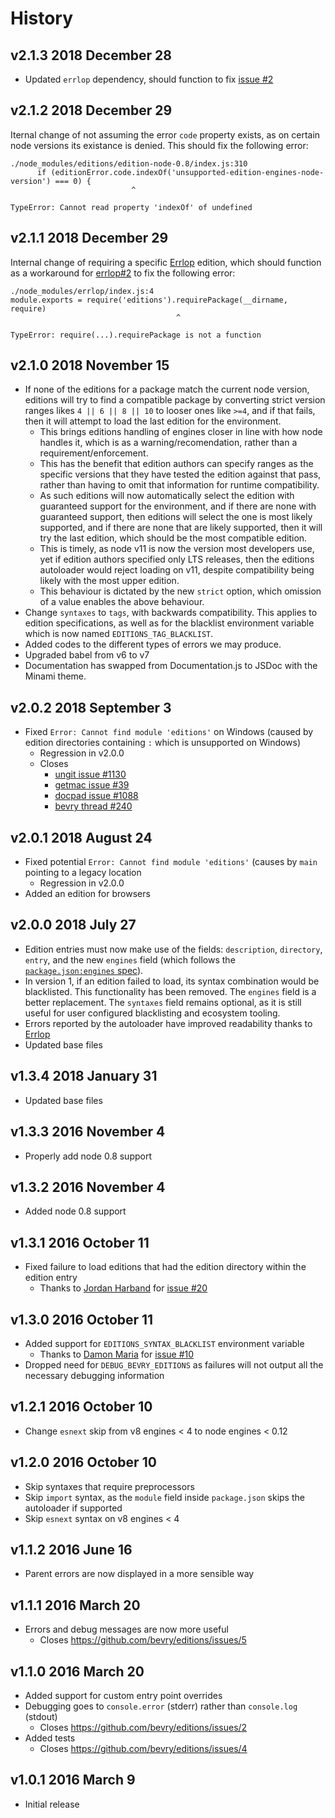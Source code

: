 # History

## v2.1.3 2018 December 28

-   Updated `errlop` dependency, should function to fix [issue #2](https://github.com/bevry/errlop/issues/2)

## v2.1.2 2018 December 29

Iternal change of not assuming the error `code` property exists, as on certain node versions its existance is denied. This should fix the following error:

```
./node_modules/editions/edition-node-0.8/index.js:310
      if (editionError.code.indexOf('unsupported-edition-engines-node-version') === 0) {
                           ^

TypeError: Cannot read property 'indexOf' of undefined
```

## v2.1.1 2018 December 29

Internal change of requiring a specific [Errlop](https://github.com/bevry/errlop) edition, which should function as a workaround for [errlop#2](https://github.com/bevry/errlop/issues/2) to fix the following error:

```
./node_modules/errlop/index.js:4
module.exports = require('editions').requirePackage(__dirname, require)
                                     ^

TypeError: require(...).requirePackage is not a function
```

## v2.1.0 2018 November 15

-   If none of the editions for a package match the current node version, editions will try to find a compatible package by converting strict version ranges likes `4 || 6 || 8 || 10` to looser ones like `>=4`, and if that fails, then it will attempt to load the last edition for the environment.
    -   This brings editions handling of engines closer in line with how node handles it, which is as a warning/recomendation, rather than a requirement/enforcement.
    -   This has the benefit that edition authors can specify ranges as the specific versions that they have tested the edition against that pass, rather than having to omit that information for runtime compatibility.
    -   As such editions will now automatically select the edition with guaranteed support for the environment, and if there are none with guaranteed support, then editions will select the one is most likely supported, and if there are none that are likely supported, then it will try the last edition, which should be the most compatible edition.
    -   This is timely, as node v11 is now the version most developers use, yet if edition authors specified only LTS releases, then the editions autoloader would reject loading on v11, despite compatibility being likely with the most upper edition.
    -   This behaviour is dictated by the new `strict` option, which omission of a value enables the above behaviour.
-   Change `syntaxes` to `tags`, with backwards compatibility. This applies to edition specifications, as well as for the blacklist environment variable which is now named `EDITIONS_TAG_BLACKLIST`.
-   Added codes to the different types of errors we may produce.
-   Upgraded babel from v6 to v7
-   Documentation has swapped from Documentation.js to JSDoc with the Minami theme.

## v2.0.2 2018 September 3

-   Fixed `Error: Cannot find module 'editions'` on Windows (caused by edition directories containing `:` which is unsupported on Windows)
    -   Regression in v2.0.0
    -   Closes
        -   [ungit issue #1130](https://github.com/FredrikNoren/ungit/issues/1130)
        -   [getmac issue #39](https://github.com/bevry/getmac/issues/39)
        -   [docpad issue #1088](https://github.com/docpad/docpad/issues/1088)
        -   [bevry thread #240](https://discuss.bevry.me/t/error-cannot-find-module-editions/240)

## v2.0.1 2018 August 24

-   Fixed potential `Error: Cannot find module 'editions'` (causes by `main` pointing to a legacy location
    -   Regression in v2.0.0
-   Added an edition for browsers

## v2.0.0 2018 July 27

-   Edition entries must now make use of the fields: `description`, `directory`, `entry`, and the new `engines` field (which follows the [`package.json:engines` spec](https://docs.npmjs.com/files/package.json#engines)).
-   In version 1, if an edition failed to load, its syntax combination would be blacklisted. This functionality has been removed. The `engines` field is a better replacement. The `syntaxes` field remains optional, as it is still useful for user configured blacklisting and ecosystem tooling.
-   Errors reported by the autoloader have improved readability thanks to [Errlop](https://github.com/bevry/errlop)
-   Updated base files

## v1.3.4 2018 January 31

-   Updated base files

## v1.3.3 2016 November 4

-   Properly add node 0.8 support

## v1.3.2 2016 November 4

-   Added node 0.8 support

## v1.3.1 2016 October 11

-   Fixed failure to load editions that had the edition directory within the edition entry
    -   Thanks to [Jordan Harband](https://github.com/ljharb) for [issue #20](https://github.com/bevry/editions/issues/20)

## v1.3.0 2016 October 11

-   Added support for `EDITIONS_SYNTAX_BLACKLIST` environment variable
    -   Thanks to [Damon Maria](https://github.com/damonmaria) for [issue #10](https://github.com/bevry/editions/issues/10)
-   Dropped need for `DEBUG_BEVRY_EDITIONS` as failures will not output all the necessary debugging information

## v1.2.1 2016 October 10

-   Change `esnext` skip from v8 engines < 4 to node engines < 0.12

## v1.2.0 2016 October 10

-   Skip syntaxes that require preprocessors
-   Skip `import` syntax, as the `module` field inside `package.json` skips the autoloader if supported
-   Skip `esnext` syntax on v8 engines < 4

## v1.1.2 2016 June 16

-   Parent errors are now displayed in a more sensible way

## v1.1.1 2016 March 20

-   Errors and debug messages are now more useful
    -   Closes https://github.com/bevry/editions/issues/5

## v1.1.0 2016 March 20

-   Added support for custom entry point overrides
-   Debugging goes to `console.error` (stderr) rather than `console.log` (stdout)
    -   Closes https://github.com/bevry/editions/issues/2
-   Added tests
    -   Closes https://github.com/bevry/editions/issues/4

## v1.0.1 2016 March 9

-   Initial release
